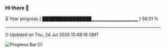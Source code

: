 ### Hi there 👋

⏳ Year progress { ████████████████▁▁▁▁▁▁▁▁▁▁▁▁▁▁ } 56.01 %

---

⏰ Updated on Thu, 24 Jul 2025 10:49:16 GMT

![Progress Bar CI](https://github.com/IshwaranRudhara/GIT-ACTION/workflows/Progress%20Bar%20CI/badge.svg)
